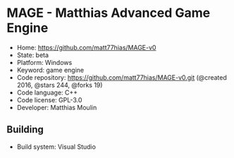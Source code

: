 # MAGE - Matthias Advanced Game Engine

- Home: https://github.com/matt77hias/MAGE-v0
- State: beta
- Platform: Windows
- Keyword: game engine
- Code repository: https://github.com/matt77hias/MAGE-v0.git (@created 2016, @stars 244, @forks 19)
- Code language: C++
- Code license: GPL-3.0
- Developer: Matthias Moulin

## Building

- Build system: Visual Studio

